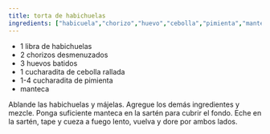 ```yaml
---
title: torta de habichuelas
ingredients: ["habicuela","chorizo","huevo","cebolla","pimienta","manteca"]
---
```

- 1 libra de habichuelas
-  2 chorizos desmenuzados
-  3 huevos batidos
-  1 cucharadita de cebolla rallada
-  1-4 cucharadita de pimienta
-  manteca

Ablande las habichuelas y májelas. Agregue los demás ingredientes y mezcle. Ponga suficiente manteca en la sartén para cubrir el fondo. Eche en la sartén, tape y cueza a fuego lento, vuelva y dore por ambos lados.